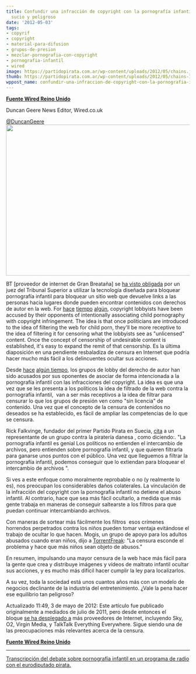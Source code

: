 ```yaml
---
title: Confundir una infracción de copyright con la pornografía infantil es un juego
  sucio y peligroso
date: '2012-05-03'
tags:
- copyrif
- copyright
- material-para-difusion
- grupos-de-presion
- mezclar-pornografia-con-copyright
- pornografia-infantil
- wired
image: https://partidopirata.com.ar/wp-content/uploads/2012/05/chains.jpg
thumb: https://partidopirata.com.ar/wp-content/uploads/2012/05/chains-150x150.jpg
wppost_name: confundir-una-infraccion-de-copyright-con-la-pornografia-infantil-es-un-juego-sucio-y-peligroso
---
```


<strong><a href="http://www.wired.co.uk/news/archive/2011-07/29/copyright-infringement-is-not-child-porn" target="_blank">Fuente Wired Reino Unido</a></strong>

Duncan Geere
News Editor, Wired.co.uk

<a href="http://twitter.com/DuncanGeere" target="_blank">@DuncanGeere</a><a href="https://partidopirata.com.ar/wp-content/uploads/2012/05/chains.jpg"><img class="aligncenter size-full wp-image-4321" title="Cadenas" src="https://partidopirata.com.ar/wp-content/uploads/2012/05/chains.jpg" alt="" width="620" height="413" /></a>

BT [proveedor de internet de Gran Breataña] se <a href="http://www.wired.co.uk/news/archive/2011-07/28/newzbin2-block">ha visto obligada</a> por un juez del Tribunal Superior a utilizar la tecnología diseñada para bloquear pornografía infantil para bloquear un sitio web que devuelve links a las personas hacia lugares donde pueden encontrar contenidos con derechos de autor en la web.
For <a href="http://www.techdirt.com/articles/20100427/1437179198.shtml">hace</a> <a href="http://www.techdirt.com/articles/20090210/1050313726.shtml">tiempo</a> <a href="http://christianengstrom.wordpress.com/2010/04/27/ifpis-child-porn-strategy/">algún</a>, copyright lobbyists have been accused by their opponents of intentionally associating child pornography with copyright infringement. The idea is that once politicians are introduced to the idea of filtering the web for child porn, they'll be more receptive to the idea of filtering it for censoring what the lobbyists see as "unlicensed" content. Once the concept of censorship of undesirable content is established, it's easy to expand the remit of that censorship.
Es la última diaposición en una pendiente resbaladiza de censura en Internet que podría hacer mucho más fácil a los delincuentes ocultar sus acciones.

Desde <a href="http://www.techdirt.com/articles/20100427/1437179198.shtml">hace</a> <a href="http://christianengstrom.wordpress.com/2010/04/27/ifpis-child-porn-strategy/">algún</a><a href="http://www.techdirt.com/articles/20090210/1050313726.shtml"> tiempo</a>, los grupos de lobby del derecho de autor han sido acusados por sus oponentes de asociar de forma intencionada a la pornografía infantil con las infracciones del copyright. La idea es que una vez que se les presenta a los políticos la idea de filtrado de la web contra la pornografía infantil,  van a ser más receptivos a la idea de filtrar para censurar lo que los grupos de presión ven como "sin licencia" de contenido. Una vez que el concepto de la censura de contenidos no deseados se ha establecido, es fácil de ampliar las competencias de lo que se censura.

Rick Falkvinge, fundador del primer Partido Pirata en Suecia, <a href="http://torrentfreak.com/the-copyright-lobby-absolutely-loves-child-pornography-110709/">cita</a> a un representante de un grupo contra la piratería danesa , como diciendo:. "La pornografía infantil es genial Los políticos no entienden el intercambio de archivos, pero entienden sobre pornografía infantil, y que quieren filtrarla para ganarse unos puntos con el público. Una vez que lleguemos a filtrar la pornografía infantil, podemos conseguir que lo extiendan para bloquear el intercambio de archivos ".

Si ves a este enfoque como moralmente reprobable o no (y realmente lo es), nos preocupan los considerables daños colaterales. La vinculación de la infracción del copyright con la pornografía infantil no detiene el abuso infantil. Al contrario, hace que sea más fácil ocultarlo, a medida que más gente trabaja en maneras de conseguir saltearste a los filtros para que puedan continuar intercambiando archivos.

Con maneras de sortear más fácilmente los filtros  esos crímenes horrendos perpetrados contra los niños pueden tomar ventaja evitándose el trabajo de ocultar lo que hacen. Mogis, un grupo de apoyo para los adultos abusados ​​cuando eran niños, dijo a <a href="http://torrentfreak.com/the-copyright-lobby-absolutely-loves-child-pornography-110709/?utm_source=feedburner&amp;utm_medium=feed&amp;utm_campaign=Feed%3A%20Torrentfreak%20%28Torrentfreak%29">TorrentFreak</a>: "La censura esconde el problema y hace que más niños sean objeto de abusos."

En resumen, impulsando una mayor censura de la web hace más fácil para la gente que crea y distribuye imágenes y vídeos de maltrato infantil ocultar sus acciones, y es mucho más difícil hacer cumplir la ley para localizarlos.

A su vez, toda la sociedad está unos cuantos años más con un modelo de negocios declinante de la industria del entretenimiento. ¿Vale la pena hacer ese equilibrio tan peligroso?

Actualizado 11:49, 3 de mayo de 2012: Este artículo fue publicado originalmente a mediados de julio de 2011, pero desde entonces el bloque <a href="http://www.bbc.co.uk/news/technology-17894176">se ha desplegado a</a> más proveedores de Internet, incluyendo Sky, O2, Virgin Media, y TalkTalk Everything Everywhere. Sigue siendo una de las preocupaciones más relevantes acerca de la censura.

<strong><a href="http://www.wired.co.uk/news/archive/2011-07/29/copyright-infringement-is-not-child-porn" target="_blank">Fuente Wired Reino Unido</a></strong>

<hr />

<a href="http://partido-pirata.blogspot.com.ar/2010/05/la-pornografia-infantil-es-genial.html">Transcripción del debate sobre pornografía infantil en un programa de radio con el eurodiputado pirata.</a>
